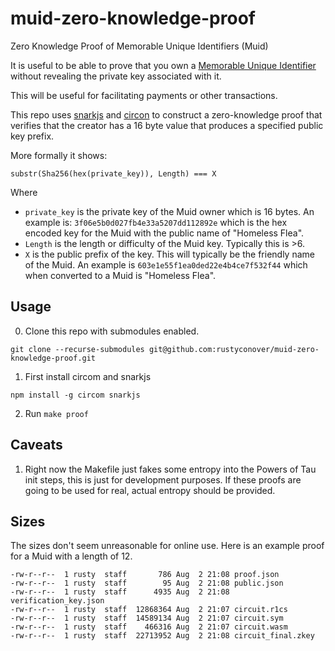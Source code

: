 # muid-zero-knowledge-proof
Zero Knowledge Proof of Memorable Unique Identifiers (Muid)

It is useful to be able to prove that you own a [Memorable Unique Identifier](https://www.microprediction.org/muids.html) without revealing the private key associated with it.

This will be useful for facilitating payments or other transactions.

This repo uses [snarkjs](https://github.com/iden3/snarkjs) and [circon](https://github.com/iden3/circom) to construct a zero-knowledge proof that verifies that the creator has a 16 byte value that produces a specified public key prefix.

More formally it shows:

`substr(Sha256(hex(private_key)), Length) === X`

Where 

* `private_key` is the private key of the Muid owner which is 16 bytes.  An example is: `3f06e5b0d027fb4e33a5207dd112892e` which is the hex encoded key for the Muid with the public name of "Homeless Flea".
* `Length` is the length or difficulty of the Muid key.  Typically this is >6.
* `X` is the public prefix of the key. This will typically be the friendly name of the Muid.  An example is `603e1e55f1ea0ded22e4b4ce7f532f44` which when converted to a Muid is "Homeless Flea".


## Usage

0. Clone this repo with submodules enabled.  
  
```
git clone --recurse-submodules git@github.com:rustyconover/muid-zero-knowledge-proof.git
```

1. First install circom and snarkjs

```
npm install -g circom snarkjs
```

2. Run `make proof`


## Caveats

1. Right now the Makefile just fakes some entropy into the Powers of Tau init steps, this is just for development purposes.  If these proofs are going to be used for real, actual entropy should be provided.

## Sizes

The sizes don't seem unreasonable for online use.  Here is an example proof for a Muid with a length of 12.

```
-rw-r--r--  1 rusty  staff       786 Aug  2 21:08 proof.json
-rw-r--r--  1 rusty  staff        95 Aug  2 21:08 public.json
-rw-r--r--  1 rusty  staff      4935 Aug  2 21:08 verification_key.json
-rw-r--r--  1 rusty  staff  12868364 Aug  2 21:07 circuit.r1cs
-rw-r--r--  1 rusty  staff  14589134 Aug  2 21:07 circuit.sym
-rw-r--r--  1 rusty  staff    466316 Aug  2 21:07 circuit.wasm
-rw-r--r--  1 rusty  staff  22713952 Aug  2 21:08 circuit_final.zkey
```
